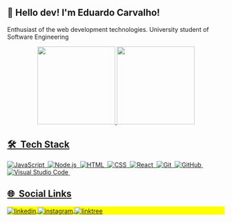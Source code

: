 ## 👋 Hello dev! I'm Eduardo Carvalho!
Enthusiast of the web development technologies. University student of Software Engineering
<div align="center">
  <a href="https://github.com/ducarv">
  <img height="180em" src="https://github-readme-stats.vercel.app/api?username=ducarv&show_icons=true&theme=aura&include_all_commits=true&count_private=true"/>
  <img height="180em" src="https://github-readme-stats.vercel.app/api/top-langs/?username=ducarv&layout=compact&langs_count=7&theme=aura"/>
</div>

  ## 🛠 &nbsp;Tech Stack

![JavaScript](https://img.shields.io/badge/-JavaScript-05122A?style=flat&logo=javascript)&nbsp;
![Node.js](https://img.shields.io/badge/-Node.js-05122A?style=flat&logo=node.js)&nbsp;
![HTML](https://img.shields.io/badge/-HTML-05122A?style=flat&logo=HTML5)&nbsp;
![CSS](https://img.shields.io/badge/-CSS-05122A?style=flat&logo=CSS3&logoColor=1572B6)&nbsp;
![React](https://img.shields.io/badge/-React-05122A?style=flat&logo=react)&nbsp;
![Git](https://img.shields.io/badge/-Git-05122A?style=flat&logo=git)&nbsp;
![GitHub](https://img.shields.io/badge/-GitHub-05122A?style=flat&logo=github)&nbsp;
![Visual Studio Code](https://img.shields.io/badge/-Visual%20Studio%20Code-05122A?style=flat&logo=visual-studio-code&logoColor=007ACC)&nbsp;

## 🌐 &nbsp;Social Links

<p align="left" style="background:yellow">
<a href="www.linkedin.com/in/ducarvalho-dev" target="_blank">
  <img align="center" src="https://img.shields.io/badge/-ducarv-05122A?style=flat&logo=linkedin" alt="linkedin"/>
</a>
<a href="https://www.instagram.com/ducarv.dev/" target="_blank">
 <img align="center" src="https://img.shields.io/badge/-ducarv-05122A?style=flat&logo=instagram" alt="instagram"/>
</a>
<a href="https://linktr.ee/ducarv" target="_blank">
 <img align="center" src="https://img.shields.io/badge/-ducarv-05122A?style=flat&logo=linktree" alt="linktree"/>
</a>
</p>
